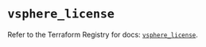 # `vsphere_license`

Refer to the Terraform Registry for docs: [`vsphere_license`](https://registry.terraform.io/providers/hashicorp/vsphere/2.8.1/docs/resources/license).
